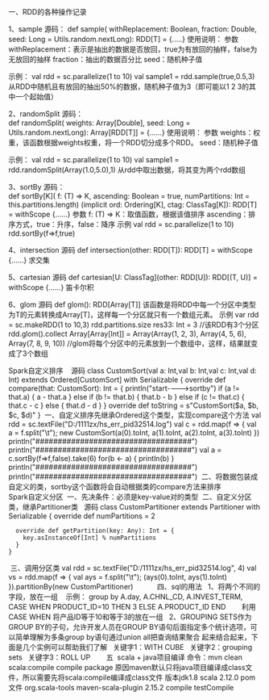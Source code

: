 一、RDD的各种操作记录

  1、sample
   源码：
     def sample(
      withReplacement: Boolean,
      fraction: Double,
      seed: Long = Utils.random.nextLong): RDD[T] = {.....}
  使用说明：
  参数
      withReplacement：表示是抽出的数据是否放回，true为有放回的抽样，false为无放回的抽样
      fraction：抽出的数据百分比
      seed：随机种子值
      
  示例：
      val rdd = sc.parallelize(1 to 10)
      val sample1 = rdd.sample(true,0.5,3)
      从RDD中随机且有放回的抽出50%的数据，随机种子值为3（即可能以1 2 3的其中一个起始值）
      
  2、randomSplit
  源码：  
  def randomSplit(
      weights: Array[Double],
      seed: Long = Utils.random.nextLong): Array[RDD[T]] = {......}
  使用说明：
  参数
      weights：权重，该函数根据weights权重，将一个RDD切分成多个RDD。
      seed：随机种子值
      
  示例：
      val rdd = sc.parallelize(1 to 10)
      val sample1 = rdd.randomSplit(Array(1.0,5.0),1)
      从rdd中取出数据，将其变为两个rdd数组

  3、sortBy
  源码：  
  def sortBy[K](
      f: (T) => K,
      ascending: Boolean = true,
      numPartitions: Int = this.partitions.length)
      (implicit ord: Ordering[K], ctag: ClassTag[K]): RDD[T] = withScope {......}
  参数
      f: (T) => K：取值函数，根据该值排序
      ascending：排序方式，true：升序，false：降序
  示例
      val rdd = sc.parallelize(1 to 10)
      rdd.sortBy(f=>f,true)
      
  4、intersection 
  源码
      def intersection(other: RDD[T]): RDD[T] = withScope {......}
  求交集
  
  5、cartesian
  源码
      def cartesian[U: ClassTag](other: RDD[U]): RDD[(T, U)] = withScope {......}
  笛卡尔积
  
  6、glom
  源码
      def glom(): RDD[Array[T]]
      该函数是将RDD中每一个分区中类型为T的元素转换成Array[T]，这样每一个分区就只有一个数组元素。
  示例
      var rdd = sc.makeRDD(1 to 10,3)
      rdd.partitions.size
      res33: Int = 3  //该RDD有3个分区
      rdd.glom().collect
      Array[Array[Int]] = Array(Array(1, 2, 3), Array(4, 5, 6), Array(7, 8, 9, 10))
      //glom将每个分区中的元素放到一个数组中，这样，结果就变成了3个数组
  

Spark自定义排序
    源码
    class CustomSort(val a: Int,val b: Int,val c: Int,val d: Int) extends Ordered[CustomSort] with Serializable {
        override def compare(that: CustomSort): Int = {
              println("start---->sortby")
                if (a != that.a) {
                  a - that.a
                } else if (b != that.b) {
                  that.b - b
                } else if (c != that.c) {
                  that.c - c
                } else {
                  that.d - d
             }
        }
        override def toString = s"CustomSort($a, $b, $c, $d)"
  }
  一、自定义排序先继承Ordered这个类型，实现compare这个方法
      val rdd = sc.textFile("D:/1111zx/hs_err_pid32514.log")
      val c = rdd.map(f => {
        val a = f.split("\t");
        new CustomSort(a(0).toInt, a(1).toInt, a(2).toInt, a(3).toInt)
      })
      println("###################################")
      println("###################################")
      val a = c.sortBy(f=>f,false).take(6)
      for(b <- a) {
        println(b)
      }
      println("###################################")
      println("###################################")
  二、将数据包装成自定义的类，sortby这个函数将会自动根据类的compare方法来排序
      
     
Spark自定义分区
  一、先决条件：必须是key-value对的类型
  二、自定义分区类，继承Partitioner类
    源码
      class CustomPartitioner extends Partitioner with Serializable {
      override def numPartitions = 2

      override def getPartition(key: Any): Int = {
        key.asInstanceOf[Int] % numPartitions
      }
    }
  三、调用分区类
          val rdd = sc.textFile("D:/1111zx/hs_err_pid32514.log", 4)
          val vs = rdd.map(f => {
            val ays = f.split("\t");
            (ays(0).toInt, ays(1).toInt)
          }).partitionBy(new CustomPartitioner)
    
      
  四、sql的用法
   1、将两个不同的字段，放在一组
    示例：  group by A.day,
           A.CHNL_CD,
           A.INVEST_TERM,
           CASE WHEN PRODUCT_ID=10 THEN 3 ELSE A.PRODUCT_ID END
        利用CASE WHEN 将产品ID等于10和等于3的放在一组
   2、GROUPING SETS作为GROUP BY的子句，允许开发人员在GROUP BY语句后面指定多个统计选项，可以简单理解为多条group by语句通过union all把查询结果聚合     起来结合起来，下面是几个实例可以帮助我们了解
   关键字1：WITH CUBE
   关键字2：grouping sets
   关键字3：ROLL UP
      
  五  scala + java项目编译
命令：mvn clean scala:compile compile package
原因maven默认只将java项目编译成class文件，所以需要先将scala:compile编译成class文件
版本jdk1.8
    scala 2.12.0
pom文件
    <build>
        <plugins>
            <plugin>
                <groupId>org.scala-tools</groupId>
                <artifactId>maven-scala-plugin</artifactId>
                <version>2.15.2</version>
                <executions>
                    <execution>
                        <goals>
                            <goal>compile</goal>
                            <goal>testCompile</goal>
                        </goals>
                    </execution>
                </executions>
            </plugin>
        </plugins>
    </build>

